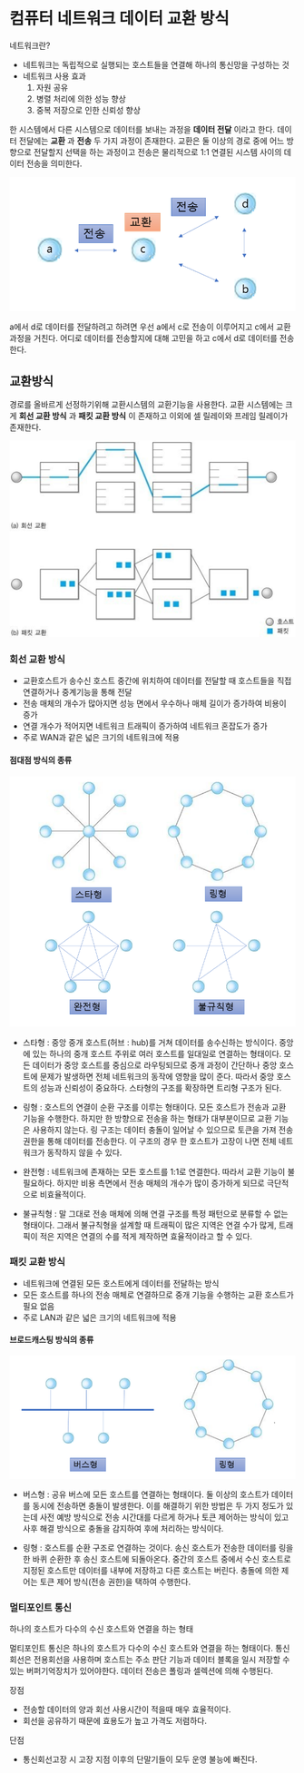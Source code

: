 # 컴퓨터 네트워크 데이터 교환 방식

 
 네트워크란?
 
  - 네트워크는 독립적으로 실행되는 호스트들을 연결해 하나의 통신망을 구성하는 것
  - 네트워크 사용 효과 
    1. 자원 공유
    2. 병렬 처리에 의한 성능 향상
    3. 중복 저장으로 인한 신뢰성 향상
 
 한 시스템에서 다른 시스템으로 데이터를 보내는 과정을 __데이터 전달__ 이라고 한다.
 데이터 전달에는 __교환__ 과 __전송__ 두 가지 과정이 존재한다.
 교환은 둘 이상의 경로 중에 어느 방향으로 전달할지 선택을 하는 과정이고 전송은 물리적으로 1:1 연결된 시스템 사이의 데이터 전송을 의미한다.

![network1](../images/network1.png)

a에서 d로 데이터를 전달하려고 하려면 우선 a에서 c로 전송이 이루어지고 c에서 교환 과정을 거친다. 어디로 데이터를 전송할지에 대해 고민을 하고 c에서 d로 데이터를 전송한다.

## 교환방식

 경로를 올바르게 선정하기위해 교환시스템의 교환기능을 사용한다.
 교환 시스템에는 크게 __회선 교환 방식__ 과 __패킷 교환 방식__ 이 존재하고 이외에 셀 릴레이와 프레임 릴레이가 존재한다.
 
![network4](../images/network4.jpg) 
 
### 회선 교환 방식
 
 - 교환호스트가 송수신 호스트 중간에 위치하여 데이터를 전달할 때 호스트들을 직접 연결하거나 중계기능을 통해 전달
 - 전송 매체의 개수가 많아지면 성능 면에서 우수하나 매체 길이가 증가하여 비용이 증가
 - 연결 개수가 적어지면 네트워크 트래픽이 증가하여 네트워크 혼잡도가 증가
 - 주로 WAN과 같은 넓은 크기의 네트워크에 적용

#### 점대점 방식의 종류

![network2](../images/network2.png)

* 스타형 : 중앙 중개 호스트(허브 : hub)를 거쳐 데이터를 송수신하는 방식이다. 중앙에 있는 하나의 중개 호스트 주위로 여러 호스트를 일대일로 연결하는 형태이다. 모든 데이터가 중앙 호스트를 중심으로 라우팅되므로 중개 과정이 간단하나 중앙 호스트에 문제가 발생하면 전체 네트워크의 동작에 영향을 많이 준다. 따라서 중앙 호스트의 성능과 신뢰성이 중요하다. 스타형의 구조를 확장하면 트리형 구조가 된다.

* 링형 : 호스트의 연결이 순환 구조를 이루는 형태이다. 모든 호스트가 전송과 교환 기능을 수행한다. 하지만 한 방향으로 전송을 하는 형태가 대부분이므로 교환 기능은 사용하지 않는다. 링 구조는 데이터 충돌이 일어날 수 있으므로 토큰을 가져 전송 권한을 통해 데이터를 전송한다. 이 구조의 경우 한 호스트가 고장이 나면 전체 네트워크가 동작하지 않을 수 있다.

* 완전형 : 네트워크에 존재하는 모든 호스트를 1:1로 연결한다. 따라서 교환 기능이 불필요하다. 하지만 비용 측면에서 전송 매체의 개수가 많이 증가하게 되므로 극단적으로 비효율적이다.

* 불규칙형 : 말 그대로 전송 매체에 의해 연결 구조를 특정 패턴으로 분류할 수 없는 형태이다. 그래서 불규칙형을 설계할 때 트래픽이 많은 지역은 연결 수가 많게, 트래픽이 적은 지역은 연결의 수를 적게 제작하면 효율적이라고 할 수 있다.


### 패킷 교환 방식
 
 - 네트워크에 연결된 모든 호스트에게 데이터를 전달하는 방식
 - 모든 호스트를 하나의 전송 매체로 연결하므로 중개 기능을 수행하는 교환 호스트가 필요 없음
 - 주로 LAN과 같은 넓은 크기의 네트워크에 적용

#### 브로드캐스팅 방식의 종류

![network3](../images/network3.png)

* 버스형 : 공유 버스에 모든 호스트를 연결하는 형태이다. 둘 이상의 호스트가 데이터를 동시에 전송하면 충돌이 발생한다. 이를 해결하기 위한 방법은 두 가지 정도가 있는데 사전 예방 방식으로 전송 시간대를 다르게 하거나 토큰 제어하는 방식이 있고 사후 해결 방식으로 충돌을 감지하여 후에 처리하는 방식이다.

* 링형 : 호스트를 순환 구조로 연결하는 것이다. 송신 호스트가 전송한 데이터를 링을 한 바퀴 순환한 후 송신 호스트에 되돌아온다. 중간의 호스트 중에서 수신 호스트로 지정된 호스트만 데이터를 내부에 저장하고 다른 호스트는 버린다. 충돌에 의한 제어는 토큰 제어 방식(전송 권한)을 택하여 수행한다.


### 멀티포인트 통신
 하나의 호스트가 다수의 수신 호스트와 연결을 하는 형태

멀티포인트 통신은 하나의 호스트가 다수의 수신 호스트와 연결을 하는 형태이다. 통신회선은 전용회선을 사용하며 호스트는 주소 판단 기능과 데이터 블록을 일시 저장할 수 있는 버퍼기억장치가 있어야한다. 데이터 전송은 폴링과 셀렉션에 의해 수행된다.

장점
- 전송할 데이터의 양과 회선 사용시간이 적을때 매우 효율적이다.
- 회선을 공유하기 때문에 효용도가 높고 가격도 저렴하다.

단점
- 통신회선고장 시 고장 지점 이후의 단말기들이 모두 운영 불능에 빠진다.
